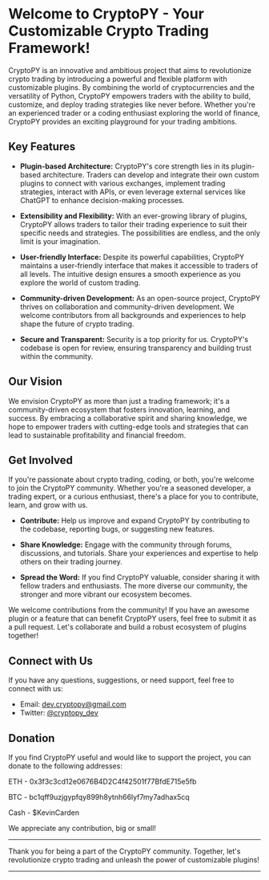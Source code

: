 # Welcome to CryptoPY - Your Customizable Crypto Trading Framework! 

CryptoPY is an innovative and ambitious project that aims to revolutionize crypto trading by introducing a powerful and flexible platform with customizable plugins. By combining the world of cryptocurrencies and the versatility of Python, CryptoPY empowers traders with the ability to build, customize, and deploy trading strategies like never before. Whether you're an experienced trader or a coding enthusiast exploring the world of finance, CryptoPY provides an exciting playground for your trading ambitions.

## Key Features 

- **Plugin-based Architecture:** CryptoPY's core strength lies in its plugin-based architecture. Traders can develop and integrate their own custom plugins to connect with various exchanges, implement trading strategies, interact with APIs, or even leverage external services like ChatGPT to enhance decision-making processes.

- **Extensibility and Flexibility:** With an ever-growing library of plugins, CryptoPY allows traders to tailor their trading experience to suit their specific needs and strategies. The possibilities are endless, and the only limit is your imagination.

- **User-friendly Interface:** Despite its powerful capabilities, CryptoPY maintains a user-friendly interface that makes it accessible to traders of all levels. The intuitive design ensures a smooth experience as you explore the world of custom trading.

- **Community-driven Development:** As an open-source project, CryptoPY thrives on collaboration and community-driven development. We welcome contributors from all backgrounds and experiences to help shape the future of crypto trading.

- **Secure and Transparent:** Security is a top priority for us. CryptoPY's codebase is open for review, ensuring transparency and building trust within the community.

## Our Vision 

We envision CryptoPY as more than just a trading framework; it's a community-driven ecosystem that fosters innovation, learning, and success. By embracing a collaborative spirit and sharing knowledge, we hope to empower traders with cutting-edge tools and strategies that can lead to sustainable profitability and financial freedom.

## Get Involved 

If you're passionate about crypto trading, coding, or both, you're welcome to join the CryptoPY community. Whether you're a seasoned developer, a trading expert, or a curious enthusiast, there's a place for you to contribute, learn, and grow with us.

- **Contribute:** Help us improve and expand CryptoPY by contributing to the codebase, reporting bugs, or suggesting new features.

- **Share Knowledge:** Engage with the community through forums, discussions, and tutorials. Share your experiences and expertise to help others on their trading journey.

- **Spread the Word:** If you find CryptoPY valuable, consider sharing it with fellow traders and enthusiasts. The more diverse our community, the stronger and more vibrant our ecosystem becomes.

We welcome contributions from the community! If you have an awesome plugin or a feature that can benefit CryptoPY users, feel free to submit it as a pull request. Let's collaborate and build a robust ecosystem of plugins together!

## Connect with Us

If you have any questions, suggestions, or need support, feel free to connect with us:

- Email: dev.cryptopy@gmail.com
- Twitter: [@cryptopy_dev](https://twitter.com/cryptopy_dev)

## Donation

If you find CryptoPY useful and would like to support the project, you can donate to the following addresses:

ETH - 0x3f3c3cd12e0676B4D2C4f42501f77BfdE715e5fb

BTC - bc1qff9uzjgypfqy899h8ytnh66lyf7my7adhax5cq

Cash - $KevinCarden

We appreciate any contribution, big or small!

---

Thank you for being a part of the CryptoPY community. Together, let's revolutionize crypto trading and unleash the power of customizable plugins!

---